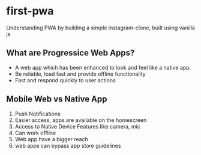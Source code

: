 # first-pwa

Understanding PWA by building a simple instagram-clone, built using vanilla js

## What are Progressice Web Apps?

- A web app which has been enhanced to look and feel like a native app.
- Be reliable, load fast and provide offline functionality
- Fast and respond quickly to user actions

## Mobile Web vs Native App

1. Push Notifications
2. Easier access, apps are available on the homescreen
3. Access to Native Device Features like camera, mic
4. Can work offline
5. Web app have a bigger reach
6. web apps can bypass app store guidelines
